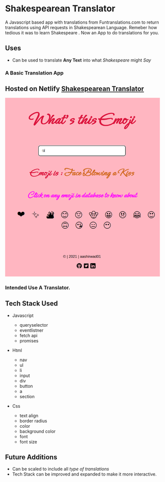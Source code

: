 # Shakespearean Translator
A Javascript based app with translations from Funtranslations.com to return translations using API requests in Shakespearean Language.
Remeber how tedious it was to learn Shakespeare . Now an App to do translations for you.

## Uses
- Can be used to translate **Any Text** into what *Shakespeare* might *Say*


### A Basic Translation App

## Hosted on Netlify [Shakespearean Translator](https://shakespeare-text-generator.netlify.app/)
![Shakespearean Translator](https://github.com/aashirwad01/aashirwad-site/blob/main/images/markeight.png)
### Intended Use A Translator.

## Tech Stack Used
- Javascript
  - queryselector
  - eventlistner
  - fetch api
  - promises
  
 
- Html
  - nav
  - ul
  - li
  - input
  - div
  - button
  - a
  - section
 
- Css
  - text align
  - border radius
  - color
  - background color
  - font
  - font size
 
## Future Additions
- Can be scaled to include all *type of translations*
- Tech Stack can be improved and expanded to make it more interactive.

 
